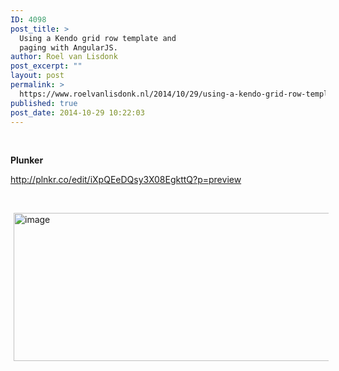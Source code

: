 ```yaml
---
ID: 4098
post_title: >
  Using a Kendo grid row template and
  paging with AngularJS.
author: Roel van Lisdonk
post_excerpt: ""
layout: post
permalink: >
  https://www.roelvanlisdonk.nl/2014/10/29/using-a-kendo-grid-row-template-and-paging-with-angularjs/
published: true
post_date: 2014-10-29 10:22:03
---
```

<p>&#160;</p>  <p><strong>Plunker</strong></p>  <p><a title="http://plnkr.co/edit/iXpQEeDQsy3X08EgkttQ?p=preview" href="http://plnkr.co/edit/iXpQEeDQsy3X08EgkttQ?p=preview">http://plnkr.co/edit/iXpQEeDQsy3X08EgkttQ?p=preview</a></p>  <p>&#160;</p>  <p><a href="http://www.roelvanlisdonk.nl/wp-content/uploads/2014/10/image8.png" rel="lightbox"><img title="image" style="border-top: 0px; border-right: 0px; background-image: none; border-bottom: 0px; padding-top: 0px; padding-left: 0px; border-left: 0px; margin: 0px 5px; display: inline; padding-right: 0px" border="0" alt="image" src="http://www.roelvanlisdonk.nl/wp-content/uploads/2014/10/image_thumb8.png" width="580" height="237" /></a></p>